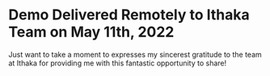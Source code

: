 # Demo Delivered Remotely to Ithaka Team on May 11th, 2022

Just want to take a moment to expresses my sincerest gratitude to the team at Ithaka for providing me with this fantastic opportunity to share!
